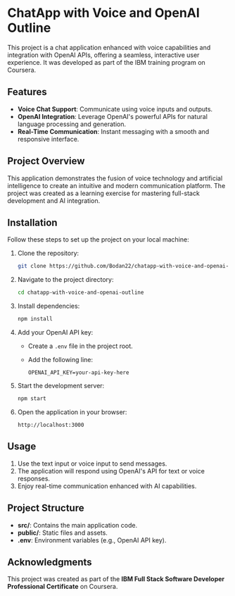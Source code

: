 # ChatApp with Voice and OpenAI Outline

This project is a chat application enhanced with voice capabilities and integration with OpenAI APIs, offering a seamless, interactive user experience. It was developed as part of the IBM training program on Coursera.

## Features

- **Voice Chat Support**: Communicate using voice inputs and outputs.
- **OpenAI Integration**: Leverage OpenAI's powerful APIs for natural language processing and generation.
- **Real-Time Communication**: Instant messaging with a smooth and responsive interface.

## Project Overview

This application demonstrates the fusion of voice technology and artificial intelligence to create an intuitive and modern communication platform. The project was created as a learning exercise for mastering full-stack development and AI integration.


## Installation

Follow these steps to set up the project on your local machine:

1. Clone the repository:

   ```bash
   git clone https://github.com/Bodan22/chatapp-with-voice-and-openai-outline.git
   ```

2. Navigate to the project directory:

   ```bash
   cd chatapp-with-voice-and-openai-outline
   ```

3. Install dependencies:

   ```bash
   npm install
   ```

4. Add your OpenAI API key:

   - Create a `.env` file in the project root.
   - Add the following line:

     ```env
     OPENAI_API_KEY=your-api-key-here
     ```

5. Start the development server:

   ```bash
   npm start
   ```

6. Open the application in your browser:

   ```
   http://localhost:3000
   ```

## Usage

1. Use the text input or voice input to send messages.
2. The application will respond using OpenAI's API for text or voice responses.
3. Enjoy real-time communication enhanced with AI capabilities.

## Project Structure

- **src/**: Contains the main application code.
- **public/**: Static files and assets.
- **.env**: Environment variables (e.g., OpenAI API key).


## Acknowledgments

This project was created as part of the **IBM Full Stack Software Developer Professional Certificate** on Coursera.


